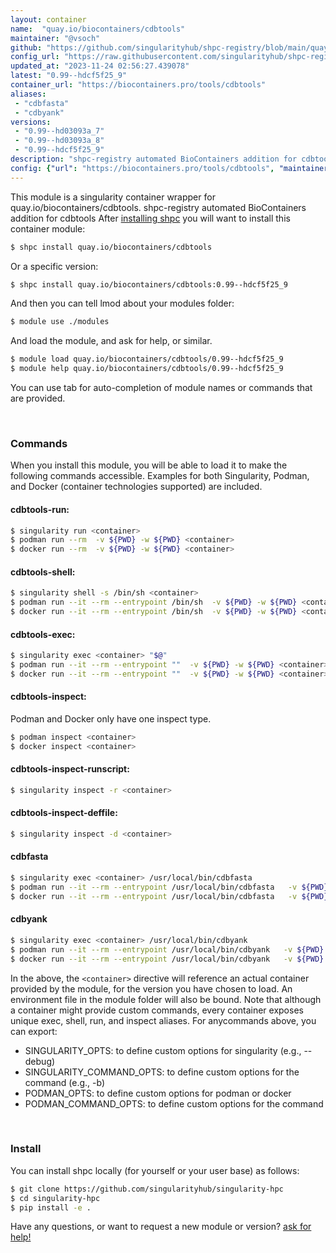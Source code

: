 ```yaml
---
layout: container
name:  "quay.io/biocontainers/cdbtools"
maintainer: "@vsoch"
github: "https://github.com/singularityhub/shpc-registry/blob/main/quay.io/biocontainers/cdbtools/container.yaml"
config_url: "https://raw.githubusercontent.com/singularityhub/shpc-registry/main/quay.io/biocontainers/cdbtools/container.yaml"
updated_at: "2023-11-24 02:56:27.439078"
latest: "0.99--hdcf5f25_9"
container_url: "https://biocontainers.pro/tools/cdbtools"
aliases:
 - "cdbfasta"
 - "cdbyank"
versions:
 - "0.99--hd03093a_7"
 - "0.99--hd03093a_8"
 - "0.99--hdcf5f25_9"
description: "shpc-registry automated BioContainers addition for cdbtools"
config: {"url": "https://biocontainers.pro/tools/cdbtools", "maintainer": "@vsoch", "description": "shpc-registry automated BioContainers addition for cdbtools", "latest": {"0.99--hdcf5f25_9": "sha256:7f8776cf60345014e3040c965f8379f40d61e3d35492a89868a7d5a2b852dea8"}, "tags": {"0.99--hd03093a_7": "sha256:f3024dcb89fa94850824379687816d4964f1bbc2e4c8431df88e4d0b9b6d4570", "0.99--hd03093a_8": "sha256:43d3098ede010b7cdd493ee0fe4b3650df84c89419a2642a2095356d26a8423f", "0.99--hdcf5f25_9": "sha256:7f8776cf60345014e3040c965f8379f40d61e3d35492a89868a7d5a2b852dea8"}, "docker": "quay.io/biocontainers/cdbtools", "aliases": {"cdbfasta": "/usr/local/bin/cdbfasta", "cdbyank": "/usr/local/bin/cdbyank"}}
---
```


This module is a singularity container wrapper for quay.io/biocontainers/cdbtools.
shpc-registry automated BioContainers addition for cdbtools
After [installing shpc](#install) you will want to install this container module:


```bash
$ shpc install quay.io/biocontainers/cdbtools
```

Or a specific version:

```bash
$ shpc install quay.io/biocontainers/cdbtools:0.99--hdcf5f25_9
```

And then you can tell lmod about your modules folder:

```bash
$ module use ./modules
```

And load the module, and ask for help, or similar.

```bash
$ module load quay.io/biocontainers/cdbtools/0.99--hdcf5f25_9
$ module help quay.io/biocontainers/cdbtools/0.99--hdcf5f25_9
```

You can use tab for auto-completion of module names or commands that are provided.

<br>

### Commands

When you install this module, you will be able to load it to make the following commands accessible.
Examples for both Singularity, Podman, and Docker (container technologies supported) are included.

#### cdbtools-run:

```bash
$ singularity run <container>
$ podman run --rm  -v ${PWD} -w ${PWD} <container>
$ docker run --rm  -v ${PWD} -w ${PWD} <container>
```

#### cdbtools-shell:

```bash
$ singularity shell -s /bin/sh <container>
$ podman run --it --rm --entrypoint /bin/sh  -v ${PWD} -w ${PWD} <container>
$ docker run --it --rm --entrypoint /bin/sh  -v ${PWD} -w ${PWD} <container>
```

#### cdbtools-exec:

```bash
$ singularity exec <container> "$@"
$ podman run --it --rm --entrypoint ""  -v ${PWD} -w ${PWD} <container> "$@"
$ docker run --it --rm --entrypoint ""  -v ${PWD} -w ${PWD} <container> "$@"
```

#### cdbtools-inspect:

Podman and Docker only have one inspect type.

```bash
$ podman inspect <container>
$ docker inspect <container>
```

#### cdbtools-inspect-runscript:

```bash
$ singularity inspect -r <container>
```

#### cdbtools-inspect-deffile:

```bash
$ singularity inspect -d <container>
```


#### cdbfasta

```bash
$ singularity exec <container> /usr/local/bin/cdbfasta
$ podman run --it --rm --entrypoint /usr/local/bin/cdbfasta   -v ${PWD} -w ${PWD} <container> -c " $@"
$ docker run --it --rm --entrypoint /usr/local/bin/cdbfasta   -v ${PWD} -w ${PWD} <container> -c " $@"
```


#### cdbyank

```bash
$ singularity exec <container> /usr/local/bin/cdbyank
$ podman run --it --rm --entrypoint /usr/local/bin/cdbyank   -v ${PWD} -w ${PWD} <container> -c " $@"
$ docker run --it --rm --entrypoint /usr/local/bin/cdbyank   -v ${PWD} -w ${PWD} <container> -c " $@"
```



In the above, the `<container>` directive will reference an actual container provided
by the module, for the version you have chosen to load. An environment file in the
module folder will also be bound. Note that although a container
might provide custom commands, every container exposes unique exec, shell, run, and
inspect aliases. For anycommands above, you can export:

 - SINGULARITY_OPTS: to define custom options for singularity (e.g., --debug)
 - SINGULARITY_COMMAND_OPTS: to define custom options for the command (e.g., -b)
 - PODMAN_OPTS: to define custom options for podman or docker
 - PODMAN_COMMAND_OPTS: to define custom options for the command

<br>

### Install

You can install shpc locally (for yourself or your user base) as follows:

```bash
$ git clone https://github.com/singularityhub/singularity-hpc
$ cd singularity-hpc
$ pip install -e .
```

Have any questions, or want to request a new module or version? [ask for help!](https://github.com/singularityhub/singularity-hpc/issues)